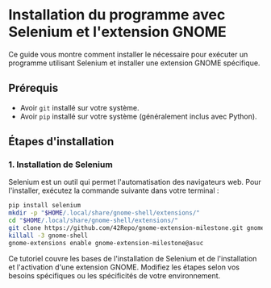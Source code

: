 # Installation du programme avec Selenium et l'extension GNOME

Ce guide vous montre comment installer le nécessaire pour exécuter un programme utilisant Selenium et installer une extension GNOME spécifique.

## Prérequis

- Avoir `git` installé sur votre système.
- Avoir `pip` installé sur votre système (généralement inclus avec Python).

## Étapes d'installation

### 1. Installation de Selenium

Selenium est un outil qui permet l'automatisation des navigateurs web. Pour l'installer, exécutez la commande suivante dans votre terminal :

```bash
pip install selenium
mkdir -p "$HOME/.local/share/gnome-shell/extensions/"
cd "$HOME/.local/share/gnome-shell/extensions/"
git clone https://github.com/42Repo/gnome-extension-milestone.git gnome-extension-milestone@asuc
killall -3 gnome-shell
gnome-extensions enable gnome-extension-milestone@asuc
```
Ce tutoriel couvre les bases de l'installation de Selenium et de l'installation et l'activation d'une extension GNOME. Modifiez les étapes selon vos besoins spécifiques ou les spécificités de votre environnement.
